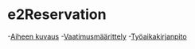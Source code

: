 e2Reservation
=============

-[Aiheen kuvaus](https://github.com/triton93/e2Reservation/blob/master/dokumentit/aihe.md)
-[Vaatimusmäärittely](https://github.com/triton93/e2Reservation/blob/master/dokumentit/backlog.md)
-[Työaikakirjanpito](https://github.com/triton93/e2Reservation/blob/master/dokumentit/tunnit.md)


 



